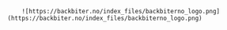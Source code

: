         ![https://backbiter.no/index_files/backbiterno_logo.png](https://backbiter.no/index_files/backbiterno_logo.png)
